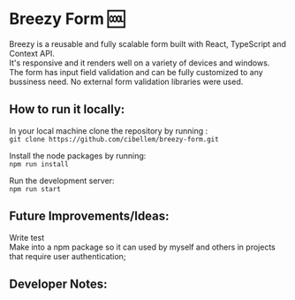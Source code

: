 # Breezy Form :cool:

Breezy is a reusable and fully scalable form built with React, TypeScript and Context API. <br/>
It's responsive and it renders well on a variety of devices and windows. <br/>
The form has input field validation and can be fully customized to any bussiness need. No external form validation libraries were used. </br>

## How to run it locally:

In your local machine clone the repository by running : <br/>
`git clone https://github.com/cibellem/breezy-form.git`

Install the node packages by running: <br/>
`npm run install`

Run the development server: <br/>
`npm run start`

## Future Improvements/Ideas:

Write test <br/>
Make into a npm package so it can used by myself and others in projects that require user authentication;

## Developer Notes:
